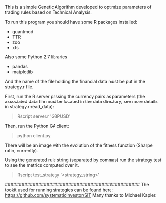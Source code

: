 This is a simple Genetic Algorithm developed to optimize parameters of
trading rules based on Technical Analysis.


To run this program you should have some R packages installed:
* quantmod
* TTR
* zoo
* xts

Also some Python 2.7 libraries
* pandas
* matplotlib

And the name of the file holding the financial data must be put in the strategy.r file.


First, run the R server passing the currency pairs as parameters (the associated data file must be located in the data directory, see more details in strategy.r:read_data):
> Rscript server.r 'GBPUSD'

Then, run the Python GA client:
> python client.py

There will be an image with the evolution of the fitness function (Sharpe ratio, currently).

Using the generated rule string (separated by commas) run the strategy test to see the metrics computed over it.
> Rscript test_strategy '<strategy_string>'


#################################################
The tookit used for running strategies can be found here:
https://github.com/systematicinvestor/SIT
Many thanks to Michael Kapler.
